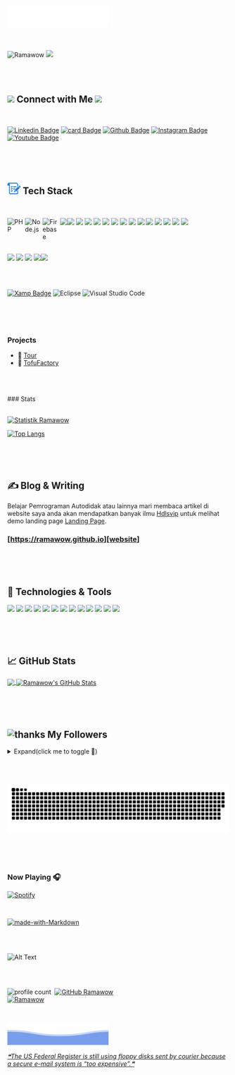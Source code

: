 ![Ramawow](https://raw.githubusercontent.com/Ramawow/Ramawow/main/top_wave2.svg)

<br>
<br>


<img src="https://readme-typing-svg.herokuapp.com?font=Kaushan+Script&size=50&duration=3800&color=447FF7&background=FFFFFF00&center=true&vCenter=true&width=650&height=55&lines=Hey!+It's+Ramawow+%F0%9F%91%8B%F0%9F%8F%BB;I+am+a+Fullstack+Developer+%F0%9F%91%A9%F0%9F%8F%BB%E2%80%8D%F0%9F%92%BB;I+am+a+Designer+%F0%9F%91%A9%F0%9F%8F%BB%E2%80%8D%F0%9F%92%BB;I+am+a+Freelancer+%F0%9F%91%A9%F0%9F%8F%BB%E2%80%8D%F0%9F%92%BB;I+am+a+Video+Editors+%F0%9F%91%A9%F0%9F%8F%BB%E2%80%8D%F0%9F%92%BB;I+am+from+Indonesia+%F0%9F%91%8B%F0%9F%8F%BB;" alt="Ramawow" width="950" height="90">

<img src="https://user-images.githubusercontent.com/73097560/115834477-dbab4500-a447-11eb-908a-139a6edaec5c.gif">  
<br>
<br>
<br>
<img src="https://www.animatedimages.org/data/media/562/animated-line-image-0184.gif" width="100%" height="1"/>

## <img src="https://raw.githubusercontent.com/Ramawow/Ramawow.github.io/master/img/R.ico" width="30"> Connect with Me <img src="https://www.animatedimages.org/data/media/56/animated-computer-image-0077.gif" width="50" height=""></img>

<br>

[![Linkedin Badge](https://img.shields.io/badge/-LinkedIn-blue?style=social-square&logo=Linkedin&logoColor=white&link=https://www.linkedin.com/in/rama-dhan/)](https://www.linkedin.com/in/rama-dhan/)
[![card Badge](https://img.shields.io/badge/ProtonMail-8B89CC?style=social-square&logo=protonmail&logoColor=white)](mailto:rmt0276@gmail.com)
[![Github Badge](https://img.shields.io/badge/-Github-000?style=social-square&logo=Github&logoColor=white&link=https://github.com/ramawow)](https://github.com/Ramawow)
[![Instagram Badge](https://img.shields.io/badge/-Instagram-red?style=social-square&logo=Instagram&logoColor=white&link=https://instagram.com/muhammadramadhantaufiq)](https://instagram.com/muhammadramadhantaufiq)
[![Youtube Badge](https://img.shields.io/youtube/channel/subscribers/UC6DRs2WBcTosEKqLUbgu5xA?color=%23ff0000&label=Ad%20Follow&logo=youtube&logoColor=%23ffffff&style=for-the-badge)](https://www.youtube.com/channel/UCzinBrdKGXhaxjkkw8QmOBw)


<br> <br>
<img src="https://www.animatedimages.org/data/media/562/animated-line-image-0429.gif" width="100%" height="2,5"/>
<br>
## <img src="https://github.com/MGBrave/certificados/blob/main/certificados/logomgg/lista.png" width="30"> Tech Stack  
<br>

<img src="https://cdn.jsdelivr.net/gh/devicons/devicon/icons/html5/html5-plain-wordmark.svg" width= "40"/><img src="https://cdn.jsdelivr.net/gh/devicons/devicon/icons/css3/css3-original-wordmark.svg" width= "40"/>  <img src="https://cdn.jsdelivr.net/gh/devicons/devicon/icons/sass/sass-original.svg" width= "40"/>  <img src="https://cdn.jsdelivr.net/gh/devicons/devicon/icons/javascript/javascript-original.svg" width= "40"/>  <img src="https://cdn.jsdelivr.net/gh/devicons/devicon/icons/java/java-original-wordmark.svg" width= "40"/>  <img src="https://cdn.jsdelivr.net/gh/devicons/devicon/icons/markdown/markdown-original.svg" width= "40"/> <img src="https://cdn.jsdelivr.net/gh/devicons/devicon/icons/bootstrap/bootstrap-original-wordmark.svg" width= "40"/> <img src="https://cdn.jsdelivr.net/gh/devicons/devicon/icons/angularjs/angularjs-original.svg" width= "40"/>  <img src="https://cdn.jsdelivr.net/gh/devicons/devicon/icons/nodejs/nodejs-original.svg" width= "40"/>  <img src="https://cdn.jsdelivr.net/gh/devicons/devicon/icons/mysql/mysql-original.svg" width= "40"/>  <img src="https://cdn.jsdelivr.net/gh/devicons/devicon/icons/spring/spring-original.svg" width= "40"/>  <img src="https://cdn.jsdelivr.net/gh/devicons/devicon/icons/jquery/jquery-plain-wordmark.svg"  width= "40"/> <img src="https://cdn.jsdelivr.net/gh/devicons/devicon/icons/git/git-original.svg" width= "40"/> <img src="https://cdn.jsdelivr.net/gh/devicons/devicon/icons/github/github-original.svg"  width= "40"/> <img src="https://cdn.jsdelivr.net/gh/devicons/devicon/icons/react/react-original-wordmark.svg"  width= "40" />
<img align="left" alt="PHP" width="40px" src="https://cdn.iconscout.com/icon/free/png-256/php-99-1175127.png"/>
<img align="left" alt="Node.js" width="40px" src="https://cdn.iconscout.com/icon/free/png-256/node-dot-js-3628953-3030178.png" />
<img align="left" alt="Firebase" width="40px" src="https://cdn.iconscout.com/icon/free/png-256/firebase-1-282796.png" />          
          
           
  <br>        
  <br>         
          
 
 
<img src="https://cdn.jsdelivr.net/gh/devicons/devicon/icons/gimp/gimp-original-wordmark.svg" width= "30" /> <img src="https://cdn.jsdelivr.net/gh/devicons/devicon/icons/intellij/intellij-original.svg" width= "30" />  <img src="https://cdn.iconscout.com/icon/free/png-256/visual-studio-code-3251603-2724650.png" width= "30"/> <img src="https://cdn.jsdelivr.net/gh/devicons/devicon/icons/figma/figma-original.svg" width= "30"/><img src="https://raw.githubusercontent.com/martageraldo/awesome-badges/f2e698d53e403180c7d390f97745e3e794ada8aa/img/inkscape.svg" width= "30"/>

<br>

<br>



[![Xamp Badge](https://img.shields.io/badge/Xampp-F37623?style=social-square&logo=xampp&logoColor=white)]()
![Eclipse](https://img.shields.io/badge/Eclipse-FE7A16.svg?style=social-square&logo=Eclipse&logoColor=white)
![Visual Studio Code](https://img.shields.io/badge/visual_studio-code-%23575757.svg?style=social-square&logo=visual-studio-code&logoColor=important)



<br>
<img src="https://www.animatedimages.org/data/media/562/animated-line-image-0429.gif" width="100%" height="2,5"/>

<br>
<br>

### Projects
- 💬 [Tour][app1]
- 🧈 [TofuFactory][app2]

<br>
<img src="https://www.animatedimages.org/data/media/562/animated-line-image-0429.gif" width="100%" height="2,5"/>

<br>
<br>
### Stats

<br/>
<br/>

[![Statistik Ramawow](https://github-readme-stats.vercel.app/api?username=Ramawow&theme=github_dark&hide=contribs,commits&show_icons=true&custom_title=Statistik%20zonemedia)](https://github.com/Ramawow)

[![Top Langs](https://github-readme-stats.vercel.app/api/top-langs/?username=Ramawow&theme=github_dark&exclude_repo=font-awesome-pro&custom_title=Bahasa%20Yang%20Sering%20Digunakan)](https://github.com/Ramawow)

[app1]: https://ramawow.github.io/Wisata-Selo
[app2]: https://tahupakgi.abye.dev
[website]: https://ramawow.github.io

<br>
<img src="https://www.animatedimages.org/data/media/562/animated-line-image-0429.gif" width="100%" height="2,5"/>

<br>
<br>

## &#x270d; Blog & Writing

Belajar Pemrograman Autodidak atau lainnya mari membaca artikel di website saya anda akan mendapatkan banyak ilmu [Hdlsvip](https://www.samuelpasaribu.com) untuk melihat demo landing page [Landing Page](https://www.samuelpasaribu.com).
### [https://ramawow.github.io][website]

<br>
<img src="https://www.animatedimages.org/data/media/562/animated-line-image-0429.gif" width="100%" height="2,5"/>

<br>
<br>

## 🔧 Technologies & Tools
![](https://img.shields.io/badge/OS-Linux-informational?style=flat&logo=linux&logoColor=white&color=2bbc8a)
![](https://img.shields.io/badge/Editor-IntelliJ_IDEA-informational?style=flat&logo=intellij-idea&logoColor=white&color=2bbc8a)
![](https://img.shields.io/badge/Code-Python-informational?style=flat&logo=python&logoColor=white&color=2bbc8a)
![](https://img.shields.io/badge/Code-JavaScript-informational?style=flat&logo=javascript&logoColor=white&color=2bbc8a)
![](https://img.shields.io/badge/Code-Golang-informational?style=flat&logo=go&logoColor=white&color=2bbc8a)
![](https://img.shields.io/badge/Code-Make-informational?style=flat&logo=cmake&logoColor=white&color=2bbc8a)
![](https://img.shields.io/badge/Code-Vue-informational?style=flat&logo=vue.js&logoColor=white&color=2bbc8a)
![](https://img.shields.io/badge/Shell-Bash-informational?style=flat&logo=gnu-bash&logoColor=white&color=2bbc8a)
![](https://img.shields.io/badge/Tools-PostgreSQL-informational?style=flat&logo=postgresql&logoColor=white&color=2bbc8a)
![](https://img.shields.io/badge/Tools-Docker-informational?style=flat&logo=docker&logoColor=white&color=2bbc8a)
![](https://img.shields.io/badge/Tools-Kubernetes-informational?style=flat&logo=kubernetes&logoColor=white&color=2bbc8a)
![](https://img.shields.io/badge/Tools-Red_Hat_OpenShift-informational?style=flat&logo=red-hat-open-shift&logoColor=white&color=2bbc8a)
![](https://img.shields.io/badge/Cloud-Digital_Ocean-informational?style=flat&logo=digitalocean&logoColor=white&color=2bbc8a)

<br>
<img src="https://www.animatedimages.org/data/media/562/animated-line-image-0429.gif" width="100%" height="2,5"/>

<br>
<br>

## &#x1f4c8; GitHub Stats
<a href="https://github.com/Ramawow/Ramawow">
  <img align="center" src="https://github-readme-stats.vercel.app/api/top-langs/?username=Ramawow&hide=java,html&title_color=ffffff&text_color=c9cacc&icon_color=2bbc8a&bg_color=1d1f21" />
</a>
<a href="https://github.com/Ramawow/Ramawow">
  <img align="center" src="https://github-readme-stats.vercel.app/api?username=Ramawow&show_icons=true&line_height=27&count_private=true&title_color=ffffff&text_color=c9cacc&icon_color=2bbc8a&bg_color=1d1f21" alt="Ramawow's GitHub Stats" />
</a>

<br/>
<br/>

<img src="https://www.animatedimages.org/data/media/562/animated-line-image-0429.gif" width="100%" height="1"/>


<br>
<br>


<br>



## <img src="https://www.animatedimages.org/data/media/466/animated-thank-you-image-0156.gif" width="60px;" height="60px" alt="thanks"/>  My Followers

<details>
<summary>Expand(click me to toggle 👀)</summary>

<br>
<img src="https://www.animatedimages.org/data/media/562/animated-line-image-0370.gif" width="100%" height="5px"></img>

<br>
<br>

<!--START_SECTION:top-followers-->
<table>
  <tr>
    <td align="center">
      <a href="https://github.com/Arsybai">
        <img src="https://avatars.githubusercontent.com/u/33319709?v=4" width="50px;" alt="arsybai"/>
      </a>
      <br />
      <a href="https://github.com/Arsybai">arsybai</a>
    </td>
    <td align="center">
      <a href="https://github.com/R4m4w0w">
        <img src="https://avatars.githubusercontent.com/u/129609672?v=4" width="50px;" alt="r4m4wow"/>
      </a>
      <br />
      <a href="https://github.com/R4m4w0w">rama</a>
    </td>
    <td align="center">
      <a hrefhttps://github.com/faridkinyobi">
        <img src="https://avatars.githubusercontent.com/u/113663696?v=4" width="50px;" alt="faridkinyobi"/>
      </a>
      <br />
      <a href="https://github.com/faridkinyobi">faridkinyobi</a>
    </td>
    <td align="center">
      <a href="https://github.com/Kvrooo">
        <img src="https://avatars.githubusercontent.com/u/111233993?v=4" width="50px;" alt="kvrooo"/>
      </a>
      <br />
      <a href="https://github.com/Kvrooo">rian</a>
    </td>
    <td align="center">
      <a href="https://github.com/deatyity">
        <img src="https://avatars.githubusercontent.com/u/111192602?v=4" width="50px;" alt="deatyity"/>
      </a>
      <br />
      <a href="https://github.com/deatyity">Nadea</a>
    </td>
    
  </tr>
   <!--
    **********************
     -->
</table>
<img src="https://www.animatedimages.org/data/media/562/animated-line-image-0370.gif" width="100%" height="5px"/>

</details>
<!--END_SECTION:top-followers-->

<img src="https://www.animatedimages.org/data/media/562/animated-line-image-0429.gif" width="100%" height="2,5"/>

<br>
<br>


 

<br>


![Snake animation](https://raw.githubusercontent.com/Envoy-VC/Envoy-VC/output/github-contribution-grid-snake.svg)

<br>




<br>

<img src="https://www.animatedimages.org/data/media/562/animated-line-image-0184.gif" width="100%" height="2,5"/>

<br>

### Now Playing 🎧

[![Spotify](https://github-readme-remake.vercel.app/api/spotify)](https://open.spotify.com/playlist/1vB47FRDNhBzSLXiYHe11J)
<br/>

<img src="https://www.animatedimages.org/data/media/562/animated-line-image-0184.gif" width="100%" height="2,5"/>

<br>

[![made-with-Markdown](https://img.shields.io/badge/Made%20with-Markdown-0078D4.svg)](http://commonmark.org) 

<br>
<br>

![Alt Text](https://cdn-images-1.medium.com/max/1600/1*g3zcRSjUu50p7_1brc9c2Q.gif)

<br/>
<img src="https://www.animatedimages.org/data/media/562/animated-line-image-0184.gif" width="100%" height="2,5"/>
<br/>

![profile count](https://komarev.com/ghpvc/?username=Ramawow&color=red)&nbsp;
[![GitHub Ramawow](https://img.shields.io/github/followers/Ramawow?label=follow&style=social)](https://github.com/Ramawow)&nbsp;
<br>
[![Ramawow](https://img.shields.io/badge/-Github-000?style=social-square&logo=Github&logoColor=white&link=https://github.com/Ramawow)](https://ramawow.github.io)

<br/>

![Ramawow](https://raw.githubusercontent.com/Ramawow/Ramawow/main/bottom_header.svg)


<a href="https://github.com/marketplace/actions/quote-readme">
<!--STARTS_HERE_QUOTE_README-->
<i>❝The US Federal Register is still using floppy disks sent by courier because a secure e-mail system is “too expensive”.❞</i>
<!--ENDS_HERE_QUOTE_README-->
 </a>

